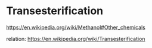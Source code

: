 # Transesterification
https://en.wikipedia.org/wiki/Methanol#Other_chemicals

relation: https://en.wikipedia.org/wiki/Transesterification
